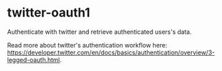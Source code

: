 # twitter-oauth1
Authenticate with twitter and retrieve authenticated users's data. 

Read more about twitter's authentication workflow here: https://developer.twitter.com/en/docs/basics/authentication/overview/3-legged-oauth.html.
